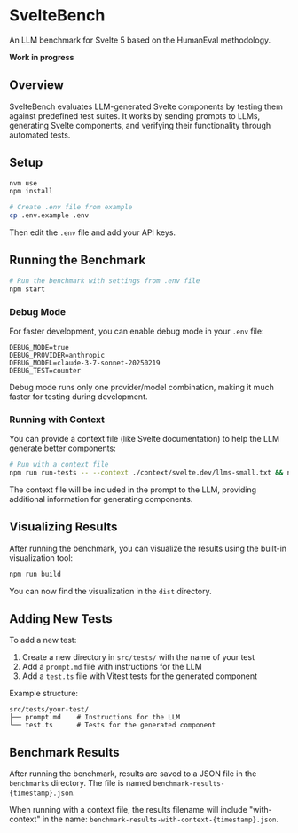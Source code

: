 # SvelteBench

An LLM benchmark for Svelte 5 based on the HumanEval methodology.

**Work in progress**

## Overview

SvelteBench evaluates LLM-generated Svelte components by testing them against predefined test suites. It works by sending prompts to LLMs, generating Svelte components, and verifying their functionality through automated tests.

## Setup

```bash
nvm use
npm install

# Create .env file from example
cp .env.example .env
```

Then edit the `.env` file and add your API keys.

## Running the Benchmark

```bash
# Run the benchmark with settings from .env file
npm start
```

### Debug Mode

For faster development, you can enable debug mode in your `.env` file:

```
DEBUG_MODE=true
DEBUG_PROVIDER=anthropic
DEBUG_MODEL=claude-3-7-sonnet-20250219
DEBUG_TEST=counter
```

Debug mode runs only one provider/model combination, making it much faster for testing during development.

### Running with Context

You can provide a context file (like Svelte documentation) to help the LLM generate better components:

```bash
# Run with a context file
npm run run-tests -- --context ./context/svelte.dev/llms-small.txt && npm run build
```

The context file will be included in the prompt to the LLM, providing additional information for generating components.

## Visualizing Results

After running the benchmark, you can visualize the results using the built-in visualization tool:

```bash
npm run build
```

You can now find the visualization in the `dist` directory.

## Adding New Tests

To add a new test:

1. Create a new directory in `src/tests/` with the name of your test
2. Add a `prompt.md` file with instructions for the LLM
3. Add a `test.ts` file with Vitest tests for the generated component

Example structure:

```
src/tests/your-test/
├── prompt.md    # Instructions for the LLM
└── test.ts      # Tests for the generated component
```

## Benchmark Results

After running the benchmark, results are saved to a JSON file in the `benchmarks` directory. The file is named `benchmark-results-{timestamp}.json`.

When running with a context file, the results filename will include "with-context" in the name: `benchmark-results-with-context-{timestamp}.json`.
